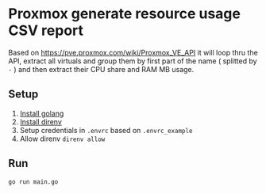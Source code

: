 # Proxmox generate resource usage CSV report

Based on https://pve.proxmox.com/wiki/Proxmox_VE_API it will loop thru the API, extract all virtuals and group them by first part of the name ( splitted by `-` ) and then extract their CPU share and RAM MB usage.

## Setup

1. [Install golang](https://golang.org/doc/install)
2. [Install direnv](https://direnv.net/#basic-installation)
3. Setup credentials in `.envrc` based on `.envrc_example`
4. Allow direnv `direnv allow`

## Run

    go run main.go

